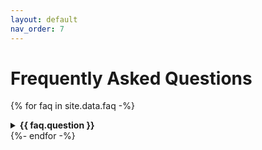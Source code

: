 ```yaml
---
layout: default
nav_order: 7
---
```


<style type="text/css">
img {
    max-height: 500px;
    height: 100%;
    width: auto;
}
</style>

# Frequently Asked Questions

{% for faq in site.data.faq -%}
<details>
<summary><b>{{ faq.question }}</b></summary>

{{ faq.answer }}
{% if faq.image %}
<img src="{{ faq.image }}" alt="" title="">
{% endif %}

</details>
{%- endfor -%}